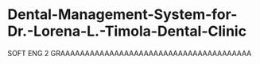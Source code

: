 # Dental-Management-System-for-Dr.-Lorena-L.-Timola-Dental-Clinic
SOFT ENG 2 GRAAAAAAAAAAAAAAAAAAAAAAAAAAAAAAAAAAAAAAA
